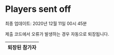# Players sent off
최종 업데이트: 2020년 12월 11일 00시 45분


제출 코드에서 오류가 발생하는 경우 자동으로 퇴장됩니다.


| 퇴장된 참가자 |
|:---:|